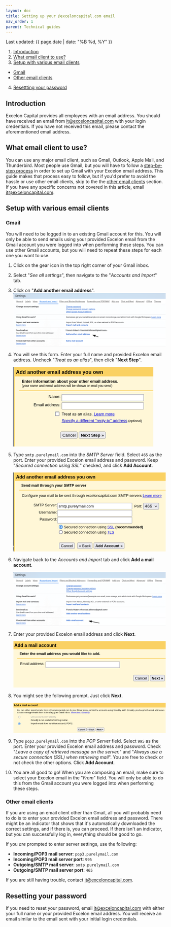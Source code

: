 ```yaml
---
layout: doc
title: Setting up your @exceloncapital.com email
nav_order: 1
parent: Technical guides
---
```


Last updated: {{ page.date | date: "%B %d, %Y" }}

1. [Introduction](#introduction)
2. [What email client to use?](#what-email-client-to-use)
3. [Setup with various email clients](#email-clients)
- [Gmail](#gmail)
- [Other email clients](#other-email-clients)
4. [Resettting your password](#resetting-your-password)

## Introduction
Excelon Capital provides all employees with an email address. You should have received an email from [it@exceloncapital.com](mailto:it@exceloncapital.com) with your login credentials. If you have not received this email, please contact the aforementioned email address.

## What email client to use?
You can use any major email client, such as Gmail, Outlook, Apple Mail, and Thunderbird. Most people use Gmail, but you will have to follow a [step-by-step process](#gmail) in order to set up Gmail with your Excelon email address. This guide makes that process easy to follow, but if you'd prefer to avoid the hassle or use other email clients, skip to the the [other email clients](#other-email-clients) section. If you have any specific concerns not covered in this article, email [it@exceloncapital.com](mailto:it@exceloncapital.com).

## Setup with various email clients
### Gmail

You will need to be logged in to an existing Gmail account for this. You will only be able to send emails using your provided Excelon email from the Gmail account you were logged into when performing these steps. You can use other Gmail accounts, but you will need to repeat these steps for each one you want to use.

1. Click on the gear icon in the top right corner of your Gmail inbox.
2. Select "*See all settings*", then navigate to the "*Accounts and Import*" tab.
3. Click on "**Add another email address**".
    ![Gmail setup step 1](/assets/gmail-setup-image-1.png)
4. You will see this form. Enter your full name and provided Excelon email address. Uncheck "*Treat as an alias*", then click "**Next Step**".

    ![Gmail setup step 2](/assets/gmail-setup-image-2.png)

5. Type `smtp.purelymail.com` into the *SMTP Server* field. Select `465` as the port. Enter your provided Excelon email address and password. Keep "*Secured connection using SSL*" checked, and click **Add Account**.

    ![Gmail setup step 3](/assets/gmail-setup-image-3.png)

6. Navigate back to the *Accounts and Import* tab and click **Add a mail account**.

    ![Gmail setup step 4](/assets/gmail-setup-image-4.png)

7. Enter your provided Excelon email address and click **Next**.

    ![Gmail setup step 5](/assets/gmail-setup-image-5.png)

8. You might see the following prompt. Just click **Next**.

    ![Gmail setup step 6](/assets/gmail-setup-image-6.png)

9. Type `pop3.purelymail.com` into the *POP Server* field. Select `995` as the port. Enter your provided Excelon email address and password. Check "*Leave a copy of retrieved message on the server.*" and "*Always use a secure connection (SSL) when retrieving mail*". You are free to check or not check the other options. Click **Add Account**.

10. You are all good to go! When you are composing an email, make sure to select your Excelon email in the "*From*" field. You will only be able to do this from the Gmail account you were logged into when performing these steps.

### Other email clients

If you are using an email client other than Gmail, all you will probably need to do is to enter your provided Excelon email address and password. There might be an indicator that shows that it's automatically downloaded the correct settings, and if there is, you can proceed. If there isn't an indicator, but you can successfully log in, everything should be good to go.

If you *are* prompted to enter server settings, use the following:

- **Incoming/POP3 mail server**: `pop3.purelymail.com`
- **Incoming/POP3 mail server port**: `995`
- **Outgoing/SMTP mail server**: `smtp.purelymail.com`
- **Outgoing/SMTP mail server port**: `465`

If you are still having trouble, contact [it@exceloncapital.com](mailto:it@exceloncapital.com).

## Resetting your password
If you need to reset your password, email [it@exceloncapital.com](mailto:it@exceloncapital.com) with either your full name or your provided Excelon email address. You will receive an email similar to the email sent with your initial login credentials.